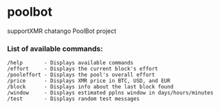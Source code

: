 # poolbot
supportXMR chatango PoolBot project

### List of available commands:
```
/help       - Displays available commands
/effort     - Displays the current block's effort
/pooleffort - Displays the pool's overall effort
/price      - Displays XMR price in BTC, USD, and EUR
/block      - Displays info about the last block found
/window     - Displays estimated pplns window in days/hours/minutes
/test       - Displays random test messages
```
